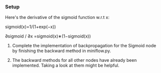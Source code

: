 ### Setup

Here's the derivative of the sigmoid function w.r.t x:

sigmoid(x)=1/(1+exp(−x))

​​∂sigmoid / ∂x =sigmoid(x)∗(1−sigmoid(x))

1. Complete the implementation of backpropagation for the Sigmoid node by finishing the backward method in miniflow.py.

2. The backward methods for all other nodes have already been implemented. Taking a look at them might be helpful.